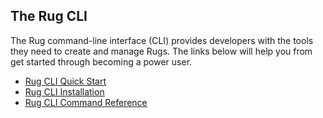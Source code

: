 ## The Rug CLI

The Rug command-line interface (CLI) provides developers with the
tools they need to create and manage Rugs.  The links below will help
you from get started through becoming a power user.

-   [Rug CLI Quick Start](/quick-starts/rug-cli.md)
-   [Rug CLI Installation](/rug/rug-cli-install.md)
-   [Rug CLI Command Reference](/reference-docs/rug-cli-commands.md)

